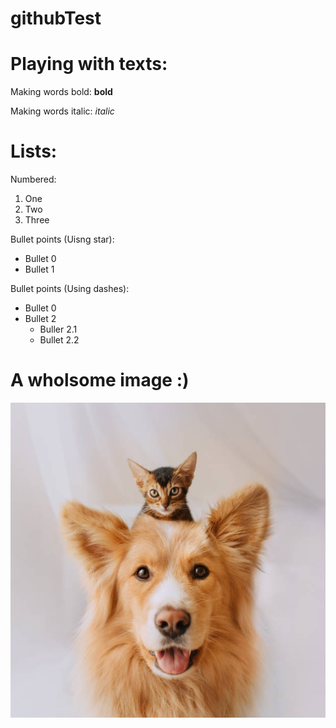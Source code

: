 # githubTest

# Playing with texts:

Making words bold:
**bold**

Making words italic:
*italic*

# Lists:

Numbered:
1. One
2. Two
3. Three

Bullet points (Uisng star):
* Bullet 0
* Bullet 1

Bullet points (Using dashes):
- Bullet 0
- Bullet 2
  - Buller 2.1
  - Bullet 2.2

# A wholsome image :)
![Doggo and Catto](https://github.com/yashkurkure/githubTest/blob/main/images/image0.jpg?raw=true)

